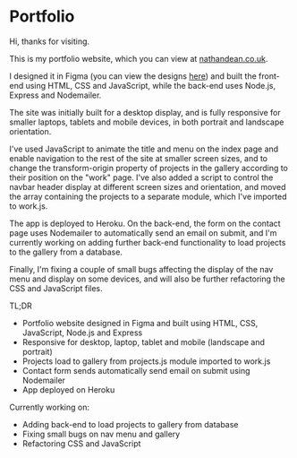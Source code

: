 # Portfolio

Hi, thanks for visiting.

This is my portfolio website, which you can view at <a href = "https://www.nathandean.co.uk">nathandean.co.uk</a>.

I designed it in Figma (you can view the designs <a href = "https://www.figma.com/file/reGAQpW6X03H6yemheC9HY/PortfolioD2?node-id=0%3A1">here</a>) and built the front-end using HTML, CSS and JavaScript, while the back-end uses Node.js, Express and Nodemailer.

The site was initially built for a desktop display, and is fully responsive for smaller laptops, tablets and mobile devices, in both portrait and landscape orientation.

I've used JavaScript to animate the title and menu on the index page and enable navigation to the rest of the site at smaller screen sizes, and to change the transform-origin property of projects in the gallery according to their position on the "work" page.  I've also added a script to control the navbar header display at different screen sizes and orientation, and moved the array containing the projects to a separate module, which I've imported to work.js.

The app is deployed to Heroku.  On the back-end, the form on the contact page uses Nodemailer to automatically send an email on submit, and I'm currently working on adding further back-end functionality to load projects to the gallery from a database.

Finally, I'm fixing a couple of small bugs affecting the display of the nav menu and display on some devices, and will also be further refactoring the CSS and JavaScript files.

TL;DR

* Portfolio website designed in Figma and built using HTML, CSS, JavaScript, Node.js and Express
* Responsive for desktop, laptop, tablet and mobile (landscape and portrait)
* Projects load to gallery from projects.js module imported to work.js
* Contact form sends automatically send email on submit using Nodemailer
* App deployed on Heroku

Currently working on:
* Adding back-end to load projects to gallery from database
* Fixing small bugs on nav menu and gallery
* Refactoring CSS and JavaScript
